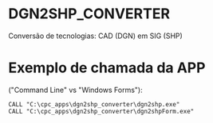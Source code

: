 # DGN2SHP_CONVERTER
Conversão de tecnologias: CAD (DGN) em SIG (SHP)

# Exemplo de chamada da APP 
("Command Line" vs "Windows Forms"):
```batch
CALL "C:\cpc_apps\dgn2shp_converter\dgn2shp.exe" 
CALL "C:\cpc_apps\dgn2shp_converter\dgn2shpForm.exe"
```
